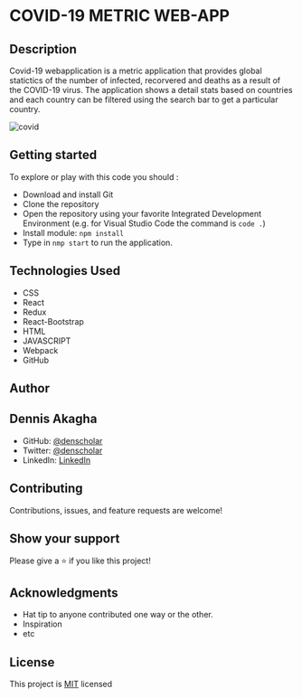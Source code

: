 # COVID-19 METRIC WEB-APP

## Description
Covid-19 webapplication is a metric application that provides global statictics of the number of infected, recorvered and deaths as a result of the COVID-19 virus. The application shows a detail stats based on countries and each country can be filtered using the search bar to get a particular country.

![covid](https://user-images.githubusercontent.com/48631109/160214087-a0c13cf3-3ecf-425c-89b1-8f4968b1a7bc.PNG)

## Getting started

To explore or play with this code you should :

- Download and install Git
- Clone the repository
- Open the repository using your favorite Integrated Development Environment (e.g. for Visual Studio Code the command is `code .`)
- Install module: `npm install`
- Type in `nmp start` to run the application.


## Technologies Used

- CSS
- React
- Redux
- React-Bootstrap
- HTML
- JAVASCRIPT
- Webpack
- GitHub

## Author

## Dennis Akagha

- GitHub: [@denscholar](https://github.com/denscholar)
- Twitter: [@denscholar](https://twitter.com/dennisakagha)
- LinkedIn: [LinkedIn](https://www.linkedin.com/in/dennisakagha/)


## Contributing

Contributions, issues, and feature requests are welcome!

## Show your support

Please give a ⭐️ if you like this project!

## Acknowledgments

- Hat tip to anyone contributed one way or the other.
- Inspiration
- etc

## License

This project is [MIT](https://github.com/microverseinc/readme-template/blob/master/MIT.md) licensed